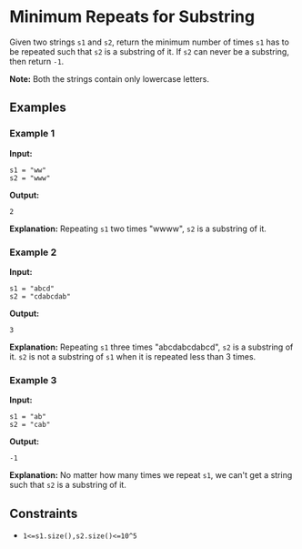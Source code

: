 # Minimum Repeats for Substring

Given two strings `s1` and `s2`, return the minimum number of times `s1` has to be repeated such that `s2` is a substring of it. If `s2` can never be a substring, then return `-1`.

**Note:** Both the strings contain only lowercase letters.

## Examples

### Example 1
**Input:** 
```plaintext
s1 = "ww"
s2 = "www"
```
**Output:** 
```plaintext
2
```
**Explanation:** Repeating `s1` two times "wwww", `s2` is a substring of it.

### Example 2
**Input:** 
```plaintext
s1 = "abcd"
s2 = "cdabcdab"
```
**Output:** 
```plaintext
3
```
**Explanation:** Repeating `s1` three times "abcdabcdabcd", `s2` is a substring of it. `s2` is not a substring of `s1` when it is repeated less than 3 times.

### Example 3
**Input:** 
```plaintext
s1 = "ab"
s2 = "cab"
```
**Output:** 
```plaintext
-1
```
**Explanation:** No matter how many times we repeat `s1`, we can't get a string such that `s2` is a substring of it.

## Constraints
- `1<=s1.size(),s2.size()<=10^5`